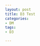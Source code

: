 ```yaml
---
layout: post
title: D3 Test
categories:
- DM
tags:
- D3

---
```

<style>
ellipse {
  fill: #f00;
}

path {
  fill: none;
  stroke: #0f0;
  stroke-linecap: round;
}

.mid {
  stroke-width: 4px;
}

.tail {
  stroke-width: 2px;
}

</style>

<div id="_mySVG"></div>
<script src="http://d3js.org/d3.v3.min.js" charset="utf-8"></script>
<script type="text/javascript">
var width = d3.select("#_mySVG").attr("width");
    height = 500;

var n = 100,
    m = 12,
    degrees = 180 / Math.PI;

var spermatozoa = d3.range(n).map(function() {
  var x = Math.random() * width,
      y = Math.random() * height;
  return {
    vx: Math.random() * 2 - 1,
    vy: Math.random() * 2 - 1,
    path: d3.range(m).map(function() { return [x, y]; }),
    count: 0
  };
});

var svg = d3.select("#_mySVG").append("svg")
    .attr("width", width)
    .attr("height", height);

var g = svg.selectAll("g")
    .data(spermatozoa)
  .enter().append("g");

var head = g.append("ellipse")
    .attr("rx", 6.5)
    .attr("ry", 4);

g.append("path")
    .datum(function(d) { return d.path.slice(0, 3); })
    .attr("class", "mid");

g.append("path")
    .datum(function(d) { return d.path; })
    .attr("class", "tail");

var tail = g.selectAll("path");

d3.timer(function() {
  for (var i = -1; ++i < n;) {
    var spermatozoon = spermatozoa[i],
        path = spermatozoon.path,
        dx = spermatozoon.vx,
        dy = spermatozoon.vy,
        x = path[0][0] += dx,
        y = path[0][1] += dy,
        speed = Math.sqrt(dx * dx + dy * dy),
        count = speed * 10,
        k1 = -5 - speed / 3;

    // Bounce off the walls.
    if (x < 0 || x > width) spermatozoon.vx *= -1;
    if (y < 0 || y > height) spermatozoon.vy *= -1;

    // Swim!
    for (var j = 0; ++j < m;) {
      var vx = x - path[j][0],
          vy = y - path[j][1],
          k2 = Math.sin(((spermatozoon.count += count) + j * 3) / 300) / speed;
      path[j][0] = (x += dx / speed * k1) - dy * k2;
      path[j][1] = (y += dy / speed * k1) + dx * k2;
      speed = Math.sqrt((dx = vx) * dx + (dy = vy) * dy);
    }
  }

  head.attr("transform", headTransform);
  tail.attr("d", tailPath);
});

function headTransform(d) {
  return "translate(" + d.path[0] + ")rotate(" + Math.atan2(d.vy, d.vx) * degrees + ")";
}

function tailPath(d) {
  return "M" + d.join("L");
}
</script>